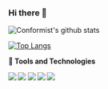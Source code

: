 ### Hi there 👋

<!--
**Conformist101/Conformist101** is a ✨ _special_ ✨ repository because its `README.md` (this file) appears on your GitHub profile.

Here are some ideas to get you started:

- 🔭 I’m currently working on ...
- 🌱 I’m currently learning ...
- 👯 I’m looking to collaborate on ...
- 🤔 I’m looking for help with ...
- 💬 Ask me about ...
- 📫 How to reach me: ...
- 😄 Pronouns: ...
- ⚡ Fun fact: ...
-->

![Conformist's github stats](https://github-readme-stats.vercel.app/api?username=Conformist101&show_icons=true&theme=radical&count_private=true)

[![Top Langs](https://github-readme-stats.vercel.app/api/top-langs/?username=Conformist101)](https://github.com/anuraghazra/github-readme-stats)

🔧<b> Tools and Technologies </br>

![](https://img.shields.io/badge/-Python-informational?logo=Python&color=9F9393)
![](https://img.shields.io/badge/-C++-informational?logo=C++&color=9F9393)
![](https://img.shields.io/badge/-TensorFlow-informational?logo=TensorFlow&color=F2EFEF)
![](https://img.shields.io/badge/-PyTorch-informational?logo=PyTorch&color=FFCCCC)
![](https://img.shields.io/badge/-Heroku-informational?logo=Heroku&color=808080)
